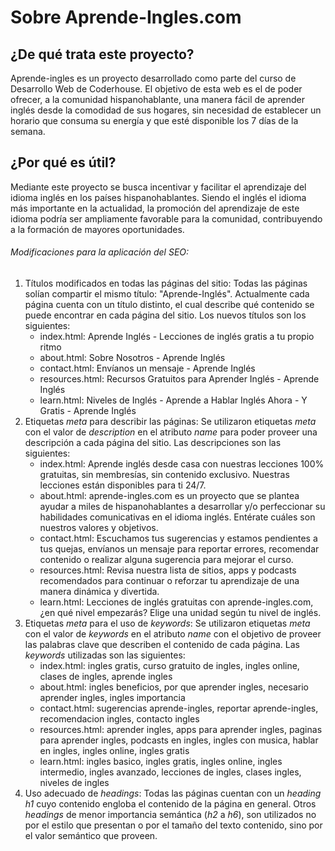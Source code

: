 # Sobre Aprende-Ingles.com

## ¿De qué trata este proyecto?
Aprende-ingles es un proyecto desarrollado como parte del curso de Desarrollo Web de Coderhouse. El objetivo de esta web es el de poder ofrecer, a la comunidad hispanohablante, una manera fácil de aprender inglés desde la comodidad de sus hogares, sin necesidad de establecer un horario que consuma su energía y que esté disponible los 7 días de la semana.

## ¿Por qué es útil?
Mediante este proyecto se busca incentivar y facilitar el aprendizaje del idioma inglés en los países hispanohablantes. Siendo el inglés el idioma más importante en la actualidad, la promoción del aprendizaje de este idioma podría ser ampliamente favorable para la comunidad, contribuyendo a la formación de mayores oportunidades.



###### Modificaciones para la aplicación del SEO:
1. Títulos modificados en todas las páginas del sitio:
Todas las páginas solían compartir el mismo título: "Aprende-Inglés". Actualmente cada página cuenta con un título distinto, el cual describe qué contenido se puede encontrar en cada página del sitio. Los nuevos títulos son los siguientes:
    - index.html: Aprende Inglés - Lecciones de inglés gratis a tu propio ritmo
    - about.html: Sobre Nosotros - Aprende Inglés
    - contact.html: Envíanos un mensaje - Aprende Inglés
    - resources.html: Recursos Gratuitos para Aprender Inglés - Aprende Inglés
    - learn.html: Niveles de Inglés - Aprende a Hablar Inglés Ahora - Y Gratis - Aprende Inglés
2. Etiquetas *meta* para describir las páginas:
Se utilizaron etiquetas *meta* con el valor de *description* en el atributo *name* para poder proveer una descripción a cada página del sitio. Las descripciones son las siguientes:
    - index.html: Aprende inglés desde casa con nuestras lecciones 100% gratuitas, sin membresías, sin contenido exclusivo. Nuestras lecciones están disponibles para ti 24/7.
    - about.html: aprende-ingles.com es un proyecto que se plantea ayudar a miles de hispanohablantes a desarrollar y/o perfeccionar su habilidades comunicativas en el idioma inglés. Entérate cuáles son nuestros valores y objetivos.
    - contact.html: Escuchamos tus sugerencias y estamos pendientes a tus quejas, envíanos un mensaje para reportar errores, recomendar contenido o realizar alguna sugerencia para mejorar el curso.
    - resources.html: Revisa nuestra lista de sitios, apps y podcasts recomendados para continuar o reforzar tu aprendizaje de una manera dinámica y divertida.
    - learn.html: Lecciones de inglés gratuitas con aprende-ingles.com, ¿en qué nivel empezarás? Elige una unidad según tu nivel de inglés.
3. Etiquetas *meta* para el uso de *keywords*:
Se utilizaron etiquetas *meta* con el valor de *keywords* en el atributo *name* con el objetivo de proveer las palabras clave que describen el contenido de cada página. Las *keywords* utilizadas son las siguientes:
    - index.html: ingles gratis, curso gratuito de ingles, ingles online, clases de ingles, aprende ingles
    - about.html: ingles beneficios, por que aprender ingles, necesario aprender ingles, ingles importancia
    - contact.html: sugerencias aprende-ingles, reportar aprende-ingles, recomendacion ingles, contacto ingles
    - resources.html: aprender ingles, apps para aprender ingles, paginas para aprender ingles, podcasts en ingles, ingles con musica, hablar en ingles, ingles online, ingles gratis
    - learn.html: ingles basico, ingles gratis, ingles online, ingles intermedio, ingles avanzado, lecciones de ingles, clases ingles, niveles de ingles
4. Uso adecuado de *headings*:
Todas las páginas cuentan con un *heading h1* cuyo contenido engloba el contenido de la página en general. Otros *headings* de menor importancia semántica (*h2* a *h6*), son utilizados no por el estilo que presentan o por el tamaño del texto contenido, sino por el valor semántico que proveen.